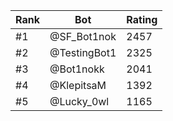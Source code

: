 Rank|Bot|Rating
---|---|---
#1|@SF_Bot1nok|2457
#2|@TestingBot1|2325
#3|@Bot1nokk|2041
#4|@KlepitsaM|1392
#5|@Lucky_0wl|1165

